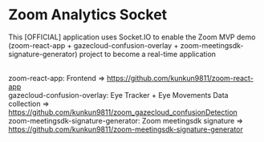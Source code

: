 # Zoom Analytics Socket

This [OFFICIAL] application uses Socket.IO to enable the Zoom MVP demo (zoom-react-app + gazecloud-confusion-overlay + zoom-meetingsdk-signature-generator) project to become a real-time application<br><br>

zoom-react-app: Frontend => https://github.com/kunkun9811/zoom-react-app<br>
gazecloud-confusion-overlay: Eye Tracker + Eye Movements Data collection => https://github.com/kunkun9811/zoom_gazecloud_confusionDetection<br>
zoom-meetingsdk-signature-generator: Zoom meetingsdk signature => https://github.com/kunkun9811/zoom-meetingsdk-signature-generator<br>
